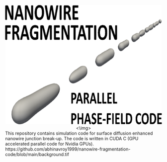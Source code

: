 <div>
<a name="logo"/>
<div align="center">
<img src="background.svg" alt="Nanowire Logo" width="512" height="384"><\img>
</a>
</div>
This repository contains simulation code for surface diffusion enhanced nanowire junction break-up. The code is written in CUDA C (GPU accelerated parallel code for Nvidia GPUs). 
https://github.com/abhinavroy1999/nanowire-fragmentation-code/blob/main/background.tif
